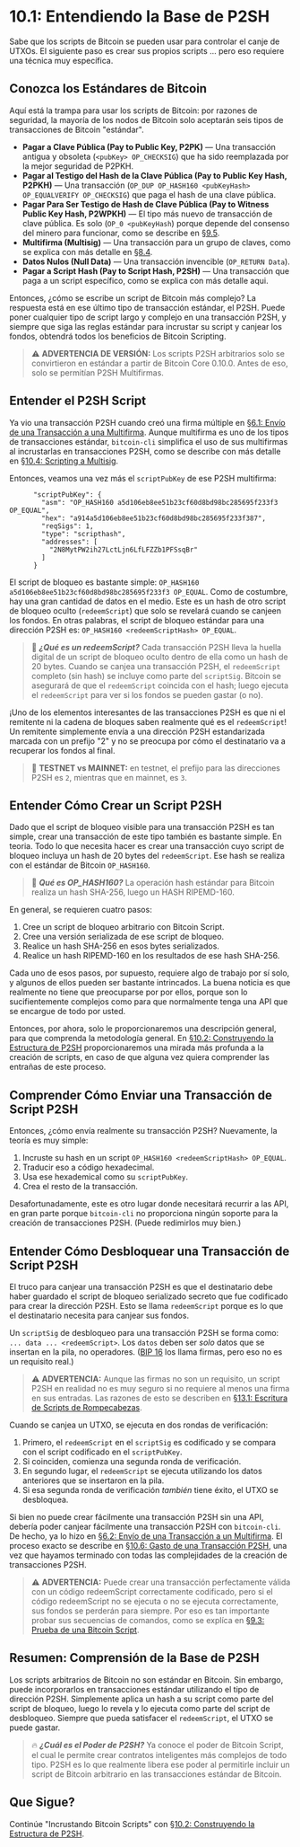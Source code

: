 # 10.1: Entendiendo la Base de P2SH

Sabe que los scripts de Bitcoin se pueden usar para controlar el canje de UTXOs. El siguiente paso es crear sus propios scripts ... pero eso requiere una técnica muy específica.

## Conozca los Estándares de Bitcoin

Aquí está la trampa para usar los scripts de Bitcoin: por razones de seguridad, la mayoría de los nodos de Bitcoin solo aceptarán seis tipos de transacciones de Bitcoin "estándar".

* __Pagar a Clave Pública (Pay to Public Key, P2PK)__ — Una transacción antigua y obsoleta (`<pubKey> OP_CHECKSIG`) que ha sido reemplazada por la mejor seguridad de P2PKH.
* __Pagar al Testigo del Hash de la Clave Pública (Pay to Public Key Hash, P2PKH)__ — Una transacción (`OP_DUP OP_HASH160 <pubKeyHash> OP_EQUALVERIFY OP_CHECKSIG`) que paga el hash de una clave pública.
* __Pagar Para Ser Testigo de Hash de Clave Pública (Pay to Witness Public Key Hash, P2WPKH)__ — El tipo más nuevo de transacción de clave pública. Es solo (`OP_0 <pubKeyHash`) porque depende del consenso del minero para funcionar, como se describe en [§9.5](09_5_Scripting_a_P2WPKH.md).
* __Multifirma (Multisig)__ — Una transacción para un grupo de claves, como se explica con más detalle en [§8.4](08_4_Scripting_a_Multisig.md).
* __Datos Nulos (Null Data)__ — Una transacción invencible (`OP_RETURN Data`).
* __Pagar a Script Hash (Pay to Script Hash, P2SH)__ — Una transacción que paga a un script específico, como se explica con más detalle aqui.

Entonces, ¿cómo se escribe un script de Bitcoin más complejo? La respuesta está en ese último tipo de transacción estándar, el P2SH. Puede poner cualquier tipo de script largo y complejo en una transacción P2SH, y siempre que siga las reglas estándar para incrustar su script y canjear los fondos, obtendrá todos los beneficios de Bitcoin Scripting.

> :warning: **ADVERTENCIA DE VERSIÓN:** Los scripts P2SH arbitrarios solo se convirtieron en estándar a partir de Bitcoin Core 0.10.0. Antes de eso, solo se permitían P2SH Multifirmas.

## Entender el P2SH Script

Ya vio una transacción P2SH cuando creó una firma múltiple en [§6.1: Envío de una Transacción a una Multifirma](06_1_Enviando_una_Transaccion_a_una_Direccion_Multifirma.md). Aunque multifirma es uno de los tipos de transacciones estándar, `bitcoin-cli` simplifica el uso de sus multifirmas al incrustarlas en transacciones P2SH, como se describe con más detalle en [§10.4: Scripting a Multisig](10_4_Codificando_una_Multifirma.md).

Entonces, veamos una vez más el `scriptPubKey` de ese P2SH multifirma:
```
      "scriptPubKey": {
        "asm": "OP_HASH160 a5d106eb8ee51b23cf60d8bd98bc285695f233f3 OP_EQUAL",
        "hex": "a914a5d106eb8ee51b23cf60d8bd98bc285695f233f387",
        "reqSigs": 1,
        "type": "scripthash",
        "addresses": [
          "2N8MytPW2ih27LctLjn6LfLFZZb1PFSsqBr"
        ]
      }
```
El script de bloqueo es bastante simple: `OP_HASH160 a5d106eb8ee51b23cf60d8bd98bc285695f233f3 OP_EQUAL`. Como de costumbre, hay una gran cantidad de datos en el medio. Este es un hash de otro script de bloqueo oculto (`redeemScript`) que solo se revelará cuando se canjeen los fondos. En otras palabras, el script de bloqueo estándar para una dirección P2SH es: `OP_HASH160 <redeemScriptHash> OP_EQUAL`.

> :book: ***¿Qué es un redeemScript?*** Cada transacción P2SH lleva la huella digital de un script de bloqueo oculto dentro de ella como un hash de 20 bytes. Cuando se canjea una transacción P2SH, el `redeemScript` completo (sin hash) se incluye como parte del `scriptSig`. Bitcoin se asegurará de que el `redeemScript` coincida con el hash; luego ejecuta el `redeemScript` para ver si los fondos se pueden gastar (o no).

 ¡Uno de los elementos interesantes de las transacciones P2SH es que ni el remitente ni la cadena de bloques saben realmente qué es el `redeemScript`! Un remitente simplemente envía a una dirección P2SH estandarizada marcada con un prefijo "2" y no se preocupa por cómo el destinatario va a recuperar los fondos al final.

> :link: **TESTNET vs MAINNET:** en testnet, el prefijo para las direcciones P2SH es `2`, mientras que en mainnet, es `3`.

## Entender Cómo Crear un Script P2SH

Dado que el script de bloqueo visible para una transacción P2SH es tan simple, crear una transacción de este tipo también es bastante simple. En teoria. Todo lo que necesita hacer es crear una transacción cuyo script de bloqueo incluya un hash de 20 bytes del `redeemScript`. Ese hash se realiza con el estándar de Bitcoin `OP_HASH160`.

> :book: ***Qué es OP_HASH160?*** La operación hash estándar para Bitcoin realiza un hash SHA-256, luego un HASH RIPEMD-160.

En general, se requieren cuatro pasos:

1. Cree un script de bloqueo arbitrario con Bitcoin Script.
2. Cree una versión serializada de ese script de bloqueo.
3. Realice un hash SHA-256 en esos bytes serializados.
4. Realice un hash RIPEMD-160 en los resultados de ese hash SHA-256.

Cada uno de esos pasos, por supuesto, requiere algo de trabajo por sí solo, y algunos de ellos pueden ser bastante intrincados. La buena noticia es que realmente no tiene que preocuparse por por ellos, porque son lo sucifientemente complejos como para que normalmente tenga una API que se encargue de todo por usted. 

Entonces, por ahora, solo le proporcionaremos una descripción general, para que comprenda la metodología general. En [§10.2: Construyendo la Estructura de P2SH](10_2_Construyendo_la_Estructura_de_P2SH.md) proporcionaremos una mirada más profunda a la creación de scripts, en caso de que alguna vez quiera comprender las entrañas de este proceso.

## Comprender Cómo Enviar una Transacción de Script P2SH

Entonces, ¿cómo envía realmente su transacción P2SH? Nuevamente, la teoría es muy simple:

1. Incruste su hash en un script `OP_HASH160 <redeemScriptHash> OP_EQUAL`.
2. Traducir eso a código hexadecimal.
3. Usa ese hexademical como su `scriptPubKey`. 
4. Crea el resto de la transacción.

Desafortunadamente, este es otro lugar donde necesitará recurrir a las API, en gran parte porque `bitcoin-cli` no proporciona ningún soporte para la creación de transacciones P2SH. (Puede redimirlos muy bien.)

## Entender Cómo Desbloquear una Transacción de Script P2SH

El truco para canjear una transacción P2SH es que el destinatario debe haber guardado el script de bloqueo serializado secreto que fue codificado para crear la dirección P2SH. Esto se llama `redeemScript` porque es lo que el destinatario necesita para canjear sus fondos. 

Un `scriptSig` de desbloqueo para una transacción P2SH se forma como: `... data ... <redeemScript>`. Los `datos` deben ser _solo_ datos que se insertan en la pila, no operadores. ([BIP 16](https://github.com/bitcoin/bips/blob/master/bip-0016.mediawiki) los llama firmas, pero eso no es un requisito real.)

> :warning: **ADVERTENCIA:** Aunque las firmas no son un requisito, un script P2SH en realidad no es muy seguro si no requiere al menos una firma en sus entradas. Las razones de esto se describen en [§13.1: Escritura de Scripts de Rompecabezas](13_1_Escribiendo_Puzzle_Scripts.md).

Cuando se canjea un UTXO, se ejecuta en dos rondas de verificación:

1. Primero, el `redeemScript` en el `scriptSig` es codificado y se compara con el script codificado en el `scriptPubKey`. 
2. Si coinciden, comienza una segunda ronda de verificación.
3. En segundo lugar, el `redeemScript` se ejecuta utilizando los datos anteriores que se insertaron en la pila. 
4. Si esa segunda ronda de verificación _también_ tiene éxito, el UTXO se desbloquea.

Si bien no puede crear fácilmente una transacción P2SH sin una API, debería poder canjear fácilmente una transacción P2SH con `bitcoin-cli`. De hecho, ya lo hizo en [§6.2: Envío de una Transacción a un Multifirma](06_2_Gastando_una_Transaccion_con_una_Direccion_Multifirma.md). El proceso exacto se describe en [§10.6: Gasto de una Transacción P2SH](10_6_Gastando_una_Transaccion_P2SH.md), una vez que hayamos terminado con todas las complejidades de la creación de transacciones P2SH.

> :warning: **ADVERTENCIA:** Puede crear una transacción perfectamente válida con un código redeemScript correctamente codificado, pero si el código redeemScript no se ejecuta o no se ejecuta correctamente, sus fondos se perderán para siempre. Por eso es tan importante probar sus secuencias de comandos, como se explíca en [§9.3: Prueba de una Bitcoin Script](09_3_Probando_un_Script_Bitcoin.md).

## Resumen: Comprensión de la Base de P2SH

Los scripts arbitrarios de Bitcoin no son estándar en Bitcoin. Sin embargo, puede incorporarlos en transacciones estándar utilizando el tipo de dirección P2SH. Simplemente aplica un hash a su script como parte del script de bloqueo, luego lo revela y lo ejecuta como parte del script de desbloqueo. Siempre que pueda satisfacer el `redeemScript`, el UTXO se puede gastar. 

> :fire: ***¿Cuál es el Poder de P2SH?*** Ya conoce el poder de Bitcoin Script, el cual le permite crear contratos inteligentes más complejos de todo tipo. P2SH es lo que realmente libera ese poder al permitirle incluir un script de Bitcoin arbitrario en las transacciones estándar de Bitcoin.

## Que Sigue?

Continúe "Incrustando Bitcoin Scripts" con [§10.2: Construyendo la Estructura de P2SH](10_2_Construyendo_la_Estructura_de_P2SH.md).
